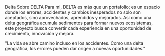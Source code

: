 Delta
Sobre DELTA Para mi, DELTA es más que un portafolio; es un espacio donde los errores, accidentes y cambios inesperados no solo son aceptados, sino aprovechados, aprendidos y mejorados. Así como una delta geográfica acumula sedimentos para formar nuevos ecosistemas, este proyecto busca convertir cada experiencia en una oportunidad de crecimiento, innovación y mejora.

"La vida se abre camino incluso en los accidentes. Como una delta geográfica, los errores pueden dar origen a nuevas oportunidades."